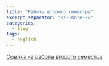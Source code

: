 ```yaml
---
title: "Работы второго семестра"
excerpt_separator: "<!--more-->"
categories:
  - Blog
tags:
  - english
---
```


[Ссылка на работы второго семестра](https://github.com/ShadrinSpock/portfolio-herzen/tree/master/_english/2_sem)
